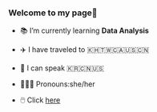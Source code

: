 ### Welcome to my page🌱

* 📚 I’m currently learning **Data Analysis**

* ✈️ I have traveled to 🇰🇭🇹🇼🇨🇦🇺🇸🇨🇳

* 💬 I can speak 🇰🇷🇨🇳🇺🇸

* 🙋🏻‍♀️ Pronouns:she/her

* 🖱️ Click [here](https://www.instagram.com/yejinlee.zip/)
